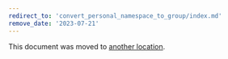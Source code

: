```yaml
---
redirect_to: 'convert_personal_namespace_to_group/index.md'
remove_date: '2023-07-21'
---
```


This document was moved to [another location](convert_personal_namespace_to_group/index.md).

<!-- This redirect file can be deleted after 2023-07-21. -->
<!-- Redirects that point to other docs in the same project expire in three months. -->
<!-- Redirects that point to docs in a different project or site (for example, link is not relative and starts with `https:`) expire in one year. -->
<!-- Before deletion, see: https://docs.gitlab.com/ee/development/documentation/redirects.html -->